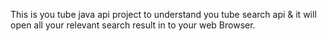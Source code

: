 
This is you tube java api project to understand you tube search api  &
it will open all  your relevant search result  in to your  web Browser.   
